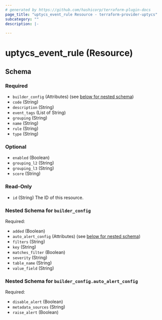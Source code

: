 ```yaml
---
# generated by https://github.com/hashicorp/terraform-plugin-docs
page_title: "uptycs_event_rule Resource - terraform-provider-uptycs"
subcategory: ""
description: |-
  
---
```


# uptycs_event_rule (Resource)





<!-- schema generated by tfplugindocs -->
## Schema

### Required

- `builder_config` (Attributes) (see [below for nested schema](#nestedatt--builder_config))
- `code` (String)
- `description` (String)
- `event_tags` (List of String)
- `grouping` (String)
- `name` (String)
- `rule` (String)
- `type` (String)

### Optional

- `enabled` (Boolean)
- `grouping_l2` (String)
- `grouping_l3` (String)
- `score` (String)

### Read-Only

- `id` (String) The ID of this resource.

<a id="nestedatt--builder_config"></a>
### Nested Schema for `builder_config`

Required:

- `added` (Boolean)
- `auto_alert_config` (Attributes) (see [below for nested schema](#nestedatt--builder_config--auto_alert_config))
- `filters` (String)
- `key` (String)
- `matches_filter` (Boolean)
- `severity` (String)
- `table_name` (String)
- `value_field` (String)

<a id="nestedatt--builder_config--auto_alert_config"></a>
### Nested Schema for `builder_config.auto_alert_config`

Required:

- `disable_alert` (Boolean)
- `metadata_sources` (String)
- `raise_alert` (Boolean)


